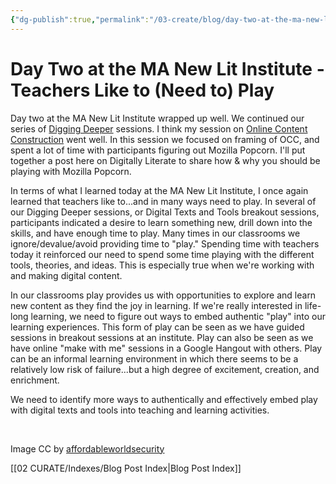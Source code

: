 ```yaml
---
{"dg-publish":true,"permalink":"/03-create/blog/day-two-at-the-ma-new-lit-institute-teachers-like-to-need-to-play/","title":"Day Two at the MA New Lit Institute - Teachers Like to (Need to) Play","tags":["new-literacies","newlit"]}
---
```


# Day Two at the MA New Lit Institute - Teachers Like to (Need to) Play

Day two at the MA New Lit Institute wrapped up well. We continued our series of [Digging Deeper](http://mnli.org/mnli13/digging-deeper/) sessions. I think my session on [Online Content Construction](http://mnli.org/mnli13/digging-deeper/online-content-construction/) went well. In this session we focused on framing of OCC, and spent a lot of time with participants figuring out Mozilla Popcorn. I'll put together a post here on Digitally Literate to share how & why you should be playing with Mozilla Popcorn.

In terms of what I learned today at the MA New Lit Institute, I once again learned that teachers like to...and in many ways need to play. In several of our Digging Deeper sessions, or Digital Texts and Tools breakout sessions, participants indicated a desire to learn something new, drill down into the skills, and have enough time to play. Many times in our classrooms we ignore/devalue/avoid providing time to "play." Spending time with teachers today it reinforced our need to spend some time playing with the different tools, theories, and ideas. This is especially true when we're working with and making digital content.

In our classrooms play provides us with opportunities to explore and learn new content as they find the joy in learning. If we're really interested in life-long learning, we need to figure out ways to embed authentic "play" into our learning experiences. This form of play can be seen as we have guided sessions in breakout sessions at an institute. Play can also be seen as we have online "make with me" sessions in a Google Hangout with others. Play can be an informal learning environment in which there seems to be a relatively low risk of failure...but a high degree of excitement, creation, and enrichment.

We need to identify more ways to authentically and effectively embed play with digital texts and tools into teaching and learning activities.

 

Image CC by [affordableworldsecurity](http://affordableworldsecurity.org/sites/affordableworldsecurity.org/files/blog/day2.jpg)

[[02 CURATE/Indexes/Blog Post Index\|Blog Post Index]]